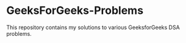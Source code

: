 # GeeksForGeeks-Problems
This repository contains my solutions to various GeeksforGeeks DSA problems.
